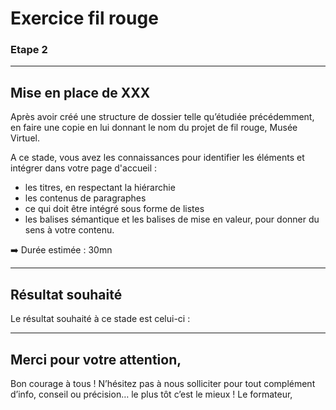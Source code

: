 
# Exercice fil rouge

### Etape 2 

----

## Mise en place de XXX

Après avoir créé une structure de dossier telle qu’étudiée précédemment, en
faire une copie en lui donnant le nom du projet de fil rouge, Musée Virtuel.

A ce stade, vous avez les connaissances pour identifier les éléments et intégrer
dans votre page d'accueil :

* les titres, en respectant la hiérarchie
* les contenus de paragraphes
* ce qui doit être intégré sous forme de listes
* les balises sémantique et les balises de mise en valeur, pour donner du
sens à votre contenu.

:arrow_right: Durée estimée : 30mn

----

## Résultat souhaité

Le résultat souhaité à ce stade est celui-ci :


----

## Merci pour votre attention, 

Bon courage à tous  !
N’hésitez pas à nous solliciter pour tout complément d’info, conseil ou précision… le plus tôt c’est le mieux !
Le formateur,